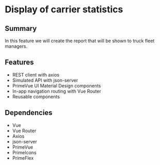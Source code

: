# Display of carrier statistics

## Summary
In this feature we will create the report that will be shown to truck fleet managers.

## Features
- REST client with axios
- Simulated API with json-server
- PrimeVue UI Material Design components
- In-app navigation routing with Vue Router
- Reusable components

## Dependencies
- Vue
- Vue Router
- Axios
- json-server
- PrimeVue
- PrimeIcons
- PrimeFlex